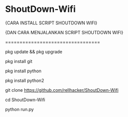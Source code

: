 # ShoutDown-Wifi

{CARA INSTALL SCRIPT SHOUTDOWN WIFI}

{DAN CARA MENJALANKAN SCRIPT SHOUTDOWN WIFI}

=================================

pkg update && pkg upgrade


pkg install git


pkg install python


pkg install python2


git clone https://github.com/rellhacker/ShoutDown-Wifi


cd ShoutDown-Wifi


python run.py

